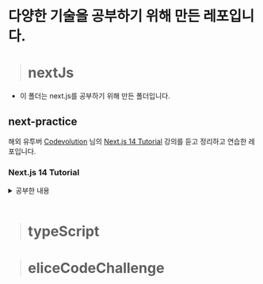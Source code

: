 # 다양한 기술을 공부하기 위해 만든 레포입니다.

> # nextJs

- 이 폴더는 next.js를 공부하기 위해 만든 폴더입니다.

## next-practice

해외 유투버 [Codevolution](https://www.youtube.com/@Codevolution)
님의 [Next.js 14 Tutorial](https://www.youtube.com/watch?v=ZjAqacIC_3c&list=PLC3y8-rFHvwjOKd6gdf4QtV1uYNiQnruI) 강의를 듣고 정리하고 연습한 레포입니다.

### Next.js 14 Tutorial

<details>
<summary>공부한 내용</summary>

| 번호 | 강의 이름                                 | 공부한 날짜 | 시간  |
| ---- | ----------------------------------------- | ----------- | ----- |
| 1    | Introduction                              | 24.07.15    | 5:06  |
| 2    | Hello World                               | 24.07.15    | 3:21  |
| 3    | Project Structure                         | 24.07.15    | 5:47  |
| 4    | Before We Start                           | 24.07.15    | 2:06  |
| 5    | Routing                                   | 24.07.15    | 7:46  |
| 6    | Nested Routes                             | 24.07.15    | 3:51  |
| 7    | Dynamic Routes                            | 24.07.15    | 7:55  |
| 8    | Nested Dynamic Routes                     | 24.07.15    | 4:10  |
| 9    | Catch all Segments                        | 24.07.15    | 8:05  |
| 10   | Not Found Page                            | 24.07.15    | 4:25  |
| 11   | File Colocation                           | 24.07.15    | 3:50  |
| 12   | Private Folders                           | 24.07.15    | 2:52  |
| 13   | Route Groups                              | 24.07.15    | 5:36  |
| 14   | Layouts                                   | 24.07.16    | 5:54  |
| 15   | Nested Layouts                            | 24.07.16    | 4:03  |
| 16   | Route Group Layout                        | 24.07.16    | 2:54  |
| 17   | Routing Metadata                          | 24.07.16    | 8:13  |
| 18   | title Metadata                            | 24.07.16    | 4:20  |
| 19   | Link Component Navigation                 | 24.07.16    | 7:24  |
| 20   | Active Links                              | 24.07.16    | 5:28  |
| 21   | Navigating Programmatically               | 24.07.17    | 4:57  |
| 22   | Templates                                 | 24.07.17    | 4:47  |
| 23   | Loading UI                                | 24.07.17    | 3:13  |
| 24   | Error Handling                            | 24.07.17    | 6:49  |
| 25   | Recovering from Errors                    | 24.07.17    | 2:13  |
| 26   | Handling Errors in Nested Routes          | 24.07.17    | 2:44  |
| 27   | Handling Errors in Layouts                | 24.07.17    | 3:02  |
| 28   | Parallel Routes                           | 24.07.17    | 11:46 |
| 29   | Unmatched Routes                          | 24.07.18    | 9:07  |
| 30   | Conditional Routes                        | 24.07.18    | 3:48  |
| 31   | Intercepting Routes                       | 24.07.18    | 10:28 |
| 32   | Parallel Intercepting Routes              |             | 5:58  |
| 33   | Route Handlers                            |             | 7:02  |
| 34   | Handling GET Request                      |             | 4:14  |
| 35   | Handling POST Request                     |             | 4:23  |
| 36   | Dynamic Route Handlers                    |             | 4:44  |
| 37   | Handling PATCH Request                    |             | 4:08  |
| 38   | Handling DELETE Request                   |             | 3:17  |
| 39   | URL Query Parameters                      |             | 3:48  |
| 40   | Redirects in Route Handlers               |             | 2:50  |
| 41   | Headers in Route Handlers                 |             | 6:31  |
| 42   | Cookies in Route Handlers                 |             | 4:03  |
| 43   | Caching in Route Handlers                 |             | 4:10  |
| 44   | Middleware                                |             | 8:23  |
| 45   | Rendering                                 |             | 1:32  |
| 46   | Client-side Rendering (CSR)               |             | 3:23  |
| 47   | Server-side Rendering (SSR)               |             | 6:07  |
| 48   | Suspense for SSR                          |             | 7:49  |
| 49   | React Server Components (RSC)             |             | 9:01  |
| 50   | Server and Client Components              |             | 8:21  |
| 51   | RSC Rendering Lifecycle                   |             | 3:56  |
| 52   | Static Rendering                          |             | 13:45 |
| 53   | Dynamic Rendering                         |             | 5:32  |
| 54   | Streaming                                 |             | 4:22  |
| 55   | Server and Client Composition Patterns    |             | 1:11  |
| 56   | Server-only Code                          |             | 7:29  |
| 57   | Third Party Packages                      |             | 5:30  |
| 58   | Context Providers                         |             | 6:08  |
| 59   | Client-only Code                          |             | 4:34  |
| 60   | Client Component Placement                |             | 6:35  |
| 61   | Interleaving Server and Client Components |             | 9:47  |
| 62   | Data Fetching                             |             | 2:12  |
| 63   | Fetching Data with Server Components      |             | 4:41  |
| 64   | Loading and Error States                  |             | 3:20  |
| 65   | JSON Server Setup                         |             | 3:26  |
| 66   | Caching Data                              |             | 4:43  |
| 67   | Data Cache                                |             | 4:34  |
| 68   | Opting Out of Caching                     |             | 8:04  |
| 69   | Request Memoization                       |             | 5:49  |
| 70   | Time based Data Revalidation              |             | 5:27  |
| 71   | Client-side Data Fetching                 |             | 2:17  |

</details>
<br>

> # typeScript

> # eliceCodeChallenge
